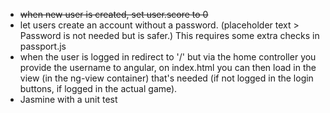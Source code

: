 - ~~when new user is created, set user.score to 0~~
- let users create an account without a password. (placeholder text > Password is not needed but is safer.) This requires some extra checks in passport.js
- when the user is logged in redirect to '/' but via the home controller you provide the username to angular, on index.html you can then load in the view (in the ng-view container) that's needed (if not logged in the login buttons, if logged in the actual game).
- Jasmine with a unit test